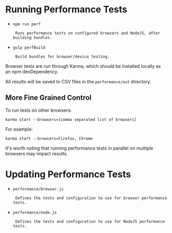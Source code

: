 # Running Performance Tests

* `npm run perf`

       Runs performance tests on configured browsers and NodeJS, after building bundles.

* `gulp perfBuild`

       Build bundles for browser/device testing.

Browser tests are run through Karma, which should be installed locally as an npm devDependency.

All results will be saved to CSV files in the `performance/out` directory.

## More Fine Grained Control

To run tests on other browsers:

`karma start --browsers=[comma separated list of browsers]`

For example:

`karma start --browsers=Firefox, Chrome`

It's worth noting that running performance tests in parallel on multiple browsers may impact results.

# Updating Performance Tests

* `performance/browser.js`

       Defines the tests and configuration to use for browser performance tests.

* `performance/node.js`

       Defines the tests and configuration to use for NodeJS performance tests.

